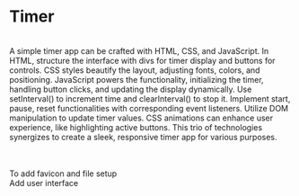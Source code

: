 # Timer
<br>
A simple timer app can be crafted with HTML, CSS, and JavaScript. In HTML, structure the interface with divs for timer display and buttons for controls. CSS styles beautify the layout, adjusting fonts, colors, and positioning. JavaScript powers the functionality, initializing the timer, handling button clicks, and updating the display dynamically. Use setInterval() to increment time and clearInterval() to stop it. Implement start, pause, reset functionalities with corresponding event listeners. Utilize DOM manipulation to update timer values. CSS animations can enhance user experience, like highlighting active buttons. This trio of technologies synergizes to create a sleek, responsive timer app for various purposes.

<br><br>
To add favicon and file setup
<br>
Add user interface
